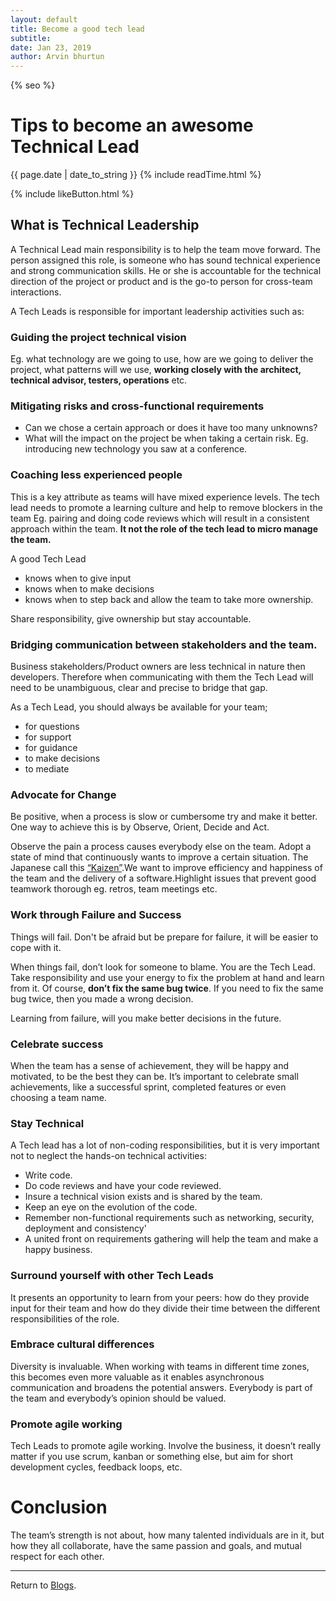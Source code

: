 ```yaml
---
layout: default
title: Become a good tech lead
subtitle:
date: Jan 23, 2019
author: Arvin bhurtun
---
```

{% seo %}


# Tips to become an awesome Technical Lead


{{ page.date | date_to_string }} {% include readTime.html %}

{% include likeButton.html %}

## What is Technical Leadership

A Technical Lead main responsibility is to help the team move forward. The person assigned this role, is someone who has sound technical experience and strong communication skills. He or she is accountable for the technical direction of the project or product and is the go-to person for cross-team interactions.

A Tech Leads is responsible for important leadership activities such as:

### Guiding the project technical vision

Eg. what technology are we going to use, how are we going to deliver the project, what patterns will we use, **working closely with the architect, technical advisor, testers, operations** etc.

### Mitigating risks and cross-functional requirements

* Can we chose a certain approach or does it have too many unknowns?
* What will the impact on the project be when taking a certain risk. Eg. introducing new technology you saw at a conference.

### Coaching less experienced people

This is a key attribute as teams will have mixed experience levels. The tech lead needs to promote a learning culture and help to remove blockers in the team Eg. pairing and doing code reviews which will result in a consistent approach within the team. **It not the role of the tech lead to micro manage the team.**

A good Tech Lead

* knows when to give input
* knows when to make decisions
* knows when to step back and allow the team to take more ownership.

Share responsibility, give ownership but stay accountable.

### Bridging communication between stakeholders and the team.

Business stakeholders/Product owners are less technical in nature then developers.
Therefore when communicating with them the Tech Lead will need to be unambiguous, clear and precise to bridge that gap.

As a Tech Lead, you should always be available for your team; 

* for questions
* for support
* for guidance
* to make decisions
* to mediate

### Advocate for Change

Be positive, when a process is slow or cumbersome try and make it better. One way to achieve this is by Observe, Orient, Decide and Act.

Observe the pain a process causes everybody else on the team. Adopt a state of mind that continuously wants to improve a certain situation. The Japanese call this [“Kaizen”](https://en.wikipedia.org/wiki/Kaizen).We want to improve efficiency and happiness of the team and the delivery of a software.Highlight issues that prevent good teamwork thorough eg. retros, team meetings etc.

### Work through Failure and Success

Things will fail. Don't be afraid but be prepare for failure, it will be easier to cope with it.

When things fail, don’t look for someone to blame. You are the Tech Lead. Take responsibility and use your energy to fix the problem at hand and learn from it. Of course, **don’t fix the same bug twice**. If you need to fix the same bug twice, then you made a wrong decision.

Learning from failure, will you make  better decisions in the future.

### Celebrate success

When the team has a sense of achievement, they will be happy and motivated, to be the best they can be. It’s important to celebrate small achievements, like a successful sprint, completed features or even choosing a team name.

### Stay Technical

A Tech lead has a lot of non-coding responsibilities, but it is very important not to neglect the hands-on technical activities:

* Write code.
* Do code reviews and have your code reviewed.
* Insure a technical vision exists and is shared by the team.
* Keep an eye on the evolution of the code.
* Remember non-functional requirements such as networking, security, deployment and consistency'
* A united front on requirements gathering will help the team and make a happy business.

### Surround yourself with other Tech Leads

It presents an opportunity to learn from your peers: how do they provide input for their team and how do they divide their time between the different responsibilities of the role.

### Embrace cultural differences

Diversity is invaluable. When working with teams in different time zones, this becomes even more valuable as it enables asynchronous communication and broadens the potential answers. Everybody is part of the team and everybody’s opinion should be valued.

### Promote agile working

Tech Leads to promote agile working. Involve the business, it doesn’t really matter if you use scrum, kanban or something else, but aim for short development cycles, feedback loops, etc.

# Conclusion

The team’s strength is not about, how many talented individuals are in it, but how they all collaborate, have the same passion and goals, and mutual respect for each other.

---

Return to [Blogs](../index.md).